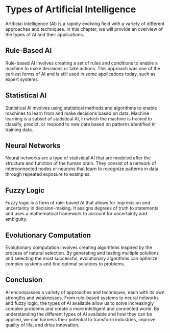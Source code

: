 Types of Artificial Intelligence
===================================================================================================

Artificial intelligence (AI) is a rapidly evolving field with a variety of different approaches and techniques. In this chapter, we will provide an overview of the types of AI and their applications.

Rule-Based AI
-------------

Rule-based AI involves creating a set of rules and conditions to enable a machine to make decisions or take actions. This approach was one of the earliest forms of AI and is still used in some applications today, such as expert systems.

Statistical AI
--------------

Statistical AI involves using statistical methods and algorithms to enable machines to learn from and make decisions based on data. Machine learning is a subset of statistical AI, in which the machine is trained to classify, predict, or respond to new data based on patterns identified in training data.

Neural Networks
---------------

Neural networks are a type of statistical AI that are modeled after the structure and function of the human brain. They consist of a network of interconnected nodes or neurons that learn to recognize patterns in data through repeated exposure to examples.

Fuzzy Logic
-----------

Fuzzy logic is a form of rule-based AI that allows for imprecision and uncertainty in decision-making. It assigns degrees of truth to statements and uses a mathematical framework to account for uncertainty and ambiguity.

Evolutionary Computation
------------------------

Evolutionary computation involves creating algorithms inspired by the process of natural selection. By generating and testing multiple solutions and selecting the most successful, evolutionary algorithms can optimize complex systems and find optimal solutions to problems.

Conclusion
----------

AI encompasses a variety of approaches and techniques, each with its own strengths and weaknesses. From rule-based systems to neural networks and fuzzy logic, the types of AI available allow us to solve increasingly complex problems and create a more intelligent and connected world. By understanding the different types of AI available and how they can be applied, we can harness their potential to transform industries, improve quality of life, and drive innovation.
